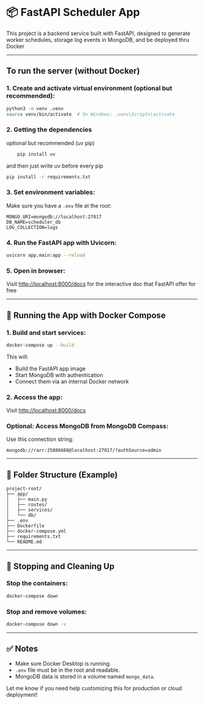 # 📦 FastAPI Scheduler App

This project is a backend service built with FastAPI, designed to generate worker schedules, storage log events in MongoDB, and be deployed thru Docker 

---

## To run the server (without Docker)

### 1. Create and activate virtual environment (optional but recommended):
```bash
python3 -m venv .venv
source venv/bin/activate  # On Windows: .venv\Scripts\activate
```

### 2. Getting the dependencies
optional but recommended (uv pip)
```bash
    pip install uv
````
and then just write uv before every pip
```bash
pip install -r requirements.txt


```

### 3. Set environment variables:
Make sure you have a `.env` file at the root:
```env
MONGO_URI=mongodb://localhost:27017
DB_NAME=scheduler_db
LOG_COLLECTION=logs
```

### 4. Run the FastAPI app with Uvicorn:
```bash
uvicorn app.main:app --reload
```

### 5. Open in browser:
Visit [http://localhost:8000/docs](http://localhost:8000/docs) for the interactive doc that FastAPI offer for free

---

## 🐳 Running the App with Docker Compose

### 1. Build and start services:
```bash
docker-compose up --build
```

This will:
- Build the FastAPI app image
- Start MongoDB with authentication
- Connect them via an internal Docker network

### 2. Access the app:
Visit [http://localhost:8000/docs](http://localhost:8000/docs)

### Optional: Access MongoDB from MongoDB Compass:
Use this connection string:
```text
mongodb://rarr:25886688@localhost:27017/?authSource=admin
```

---

## 📁 Folder Structure (Example)
```
project-root/
├── app/
│   ├── main.py
│   ├── routes/
│   ├── services/
│   └── db/
├── .env
├── Dockerfile
├── docker-compose.yml
├── requirements.txt
└── README.md
```

---

## 🧹 Stopping and Cleaning Up

### Stop the containers:
```bash
docker-compose down
```

### Stop and remove volumes:
```bash
docker-compose down -v
```

---

## ✅ Notes
- Make sure Docker Desktop is running.
- `.env` file must be in the root and readable.
- MongoDB data is stored in a volume named `mongo_data`.

Let me know if you need help customizing this for production or cloud deployment!
